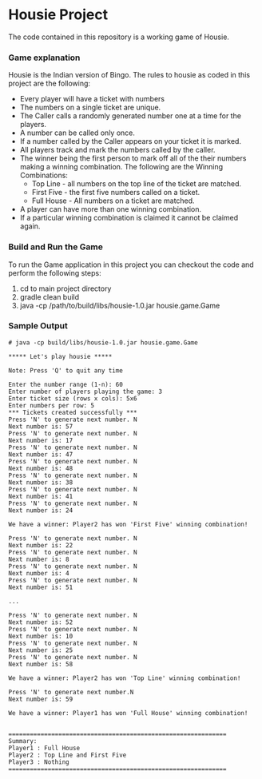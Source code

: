 # Housie Project

The code contained in this repository is a working game of Housie.

### Game explanation

Housie is the Indian version of Bingo. The rules to housie as coded in this project are the following:
* Every player will have a ticket with numbers
* The numbers on a single ticket are unique.
* The Caller calls a randomly generated number one at a time for the players.
* A number can be called only once.
* If a number called by the Caller appears on your ticket it is marked.
* All players track and mark the numbers called by the caller.
* The winner being the first person to mark off all of the their numbers making a winning combination. The following are the Winning Combinations:
  - Top Line - all numbers on the top line of the ticket are matched.
  - First Five - the first five numbers called on a ticket.
  - Full House - All numbers on a ticket are matched.
* A player can have more than one winning combination.
* If a particular winning combination is claimed it cannot be claimed again.

### Build and Run the Game

To run the Game application in this project you can checkout the code and perform the following steps:
1. cd to main project directory 
2. gradle clean build
3. java -cp /path/to/build/libs/housie-1.0.jar housie.game.Game

### Sample Output

```
# java -cp build/libs/housie-1.0.jar housie.game.Game

***** Let's play housie *****

Note: Press 'Q' to quit any time

Enter the number range (1-n): 60
Enter number of players playing the game: 3
Enter ticket size (rows x cols): 5x6
Enter numbers per row: 5
*** Tickets created successfully ***
Press 'N' to generate next number. N
Next number is: 57
Press 'N' to generate next number. N
Next number is: 17
Press 'N' to generate next number. N
Next number is: 47
Press 'N' to generate next number. N
Next number is: 48
Press 'N' to generate next number. N
Next number is: 38
Press 'N' to generate next number. N
Next number is: 41
Press 'N' to generate next number. N
Next number is: 24

We have a winner: Player2 has won 'First Five' winning combination!

Press 'N' to generate next number. N
Next number is: 22
Press 'N' to generate next number. N
Next number is: 8
Press 'N' to generate next number. N
Next number is: 4
Press 'N' to generate next number. N
Next number is: 51

...

Press 'N' to generate next number. N
Next number is: 52
Press 'N' to generate next number. N
Next number is: 10
Press 'N' to generate next number. N
Next number is: 25
Press 'N' to generate next number. N
Next number is: 58

We have a winner: Player2 has won 'Top Line' winning combination!

Press 'N' to generate next number.N
Next number is: 59

We have a winner: Player1 has won 'Full House' winning combination!


=============================================================
Summary:
Player1 : Full House
Player2 : Top Line and First Five
Player3 : Nothing
=============================================================
```
